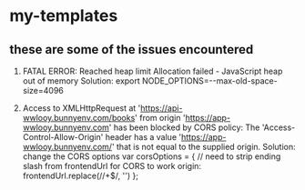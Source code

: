 # my-templates

## these are some of the issues encountered

1. FATAL ERROR: Reached heap limit Allocation failed - JavaScript heap out of memory
Solution: export NODE_OPTIONS=--max-old-space-size=4096

2. Access to XMLHttpRequest at 'https://api-wwlooy.bunnyenv.com/books' from origin 'https://app-wwlooy.bunnyenv.com' has been blocked by CORS policy: The 'Access-Control-Allow-Origin' header has a value 'https://app-wwlooy.bunnyenv.com/' that is not equal to the supplied origin.
Solution: change the CORS options
var corsOptions = { // need to strip ending slash from frontendUrl for CORS to work
  origin: frontendUrl.replace(/\/+$/, '')
};
